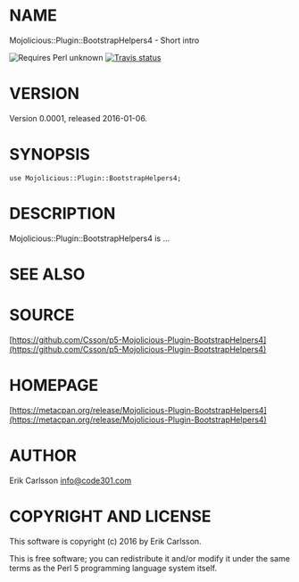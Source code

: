 # NAME

Mojolicious::Plugin::BootstrapHelpers4 - Short intro

![Requires Perl unknown](https://img.shields.io/badge/perl-unknown-brightgreen.svg) [![Travis status](https://api.travis-ci.org//.svg?branch=master)](https://travis-ci.org//)

# VERSION

Version 0.0001, released 2016-01-06.

# SYNOPSIS

    use Mojolicious::Plugin::BootstrapHelpers4;

# DESCRIPTION

Mojolicious::Plugin::BootstrapHelpers4 is ...

# SEE ALSO

# SOURCE

[https://github.com/Csson/p5-Mojolicious-Plugin-BootstrapHelpers4](https://github.com/Csson/p5-Mojolicious-Plugin-BootstrapHelpers4)

# HOMEPAGE

[https://metacpan.org/release/Mojolicious-Plugin-BootstrapHelpers4](https://metacpan.org/release/Mojolicious-Plugin-BootstrapHelpers4)

# AUTHOR

Erik Carlsson <info@code301.com>

# COPYRIGHT AND LICENSE

This software is copyright (c) 2016 by Erik Carlsson.

This is free software; you can redistribute it and/or modify it under
the same terms as the Perl 5 programming language system itself.
